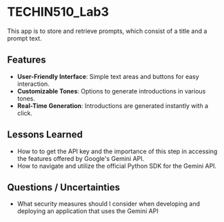 # TECHIN510_Lab3

This app is to store and retrieve prompts, which consist of a title and a prompt text.

## Features

- **User-Friendly Interface**: Simple text areas and buttons for easy interaction.
- **Customizable Tones**: Options to generate introductions in various tones.
- **Real-Time Generation**: Introductions are generated instantly with a click.

## Lessons Learned

- How to to get the API key and the importance of this step in accessing the features offered by Google's Gemini API.
- How to navigate and utilize the official Python SDK for the Gemini API. 

## Questions / Uncertainties

- What security measures should I consider when developing and deploying an application that uses the Gemini API
